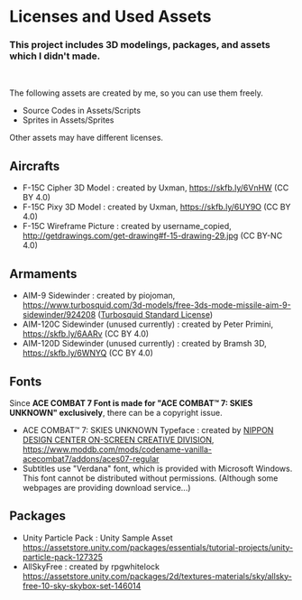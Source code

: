 # Licenses and Used Assets

### This project includes 3D modelings, packages, and assets which I didn't made.

<br>

The following assets are created by me, so you can use them freely.

- Source Codes in Assets/Scripts
- Sprites in Assets/Sprites

Other assets may have different licenses.

## Aircrafts

- F-15C Cipher 3D Model : created by Uxman, https://skfb.ly/6VnHW (CC BY 4.0)
- F-15C Pixy 3D Model : created by Uxman, https://skfb.ly/6UY9O (CC BY 4.0)
- F-15C Wireframe Picture : created by username_copied, http://getdrawings.com/get-drawing#f-15-drawing-29.jpg (CC BY-NC 4.0)

## Armaments

- AIM-9 Sidewinder : created by piojoman, https://www.turbosquid.com/3d-models/free-3ds-mode-missile-aim-9-sidewinder/924208 ([Turbosquid Standard License](https://blog.turbosquid.com/turbosquid-3d-model-license/))
- AIM-120C Sidewinder (unused currently) : created by Peter Primini, https://skfb.ly/6AARv (CC BY 4.0)
- AIM-120D Sidewinder (unused currently) : created by Bramsh 3D, https://skfb.ly/6WNYQ (CC BY 4.0)

## Fonts

Since **ACE COMBAT 7 Font is made for "ACE COMBAT™ 7: SKIES UNKNOWN" exclusively**, there can be a copyright issue.
- ACE COMBAT™ 7: SKIES UNKNOWN Typeface : created by [NIPPON DESIGN CENTER ON-SCREEN CREATIVE DIVISION](https://ndcosd.jp/ace-combat-7-skies-unknown), https://www.moddb.com/mods/codename-vanilla-acecombat7/addons/aces07-regular
- Subtitles use "Verdana" font, which is provided with Microsoft Windows. This font cannot be distributed without permissions. 
(Although some webpages are providing download service...)

## Packages

- Unity Particle Pack : Unity Sample Asset https://assetstore.unity.com/packages/essentials/tutorial-projects/unity-particle-pack-127325
- AllSkyFree : created by rpgwhitelock https://assetstore.unity.com/packages/2d/textures-materials/sky/allsky-free-10-sky-skybox-set-146014
#
